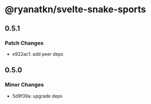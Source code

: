 # @ryanatkn/svelte-snake-sports

## 0.5.1

### Patch Changes

- e922ac1: add peer deps

## 0.5.0

### Minor Changes

- 5d9f39a: upgrade deps
